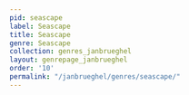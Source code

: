 ```yaml
---
pid: seascape
label: Seascape
title: Seascape
genre: Seascape
collection: genres_janbrueghel
layout: genrepage_janbrueghel
order: '10'
permalink: "/janbrueghel/genres/seascape/"
---
```

